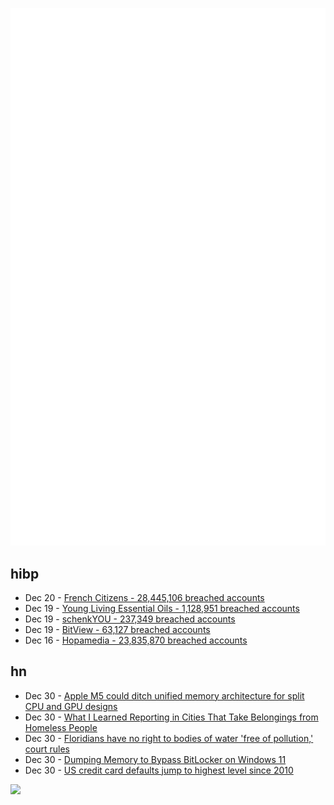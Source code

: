 ![Metrics](https://raw.githubusercontent.com/phixion/phixion/master/metrics.svg)

## hibp

<!--
for https://github.com/phixion/phixion/blob/main/.github/workflows/feeds.yml
-->
<!--START_SECTION:haveibeenpwnd-->
- Dec 20 - [French Citizens - 28,445,106 breached accounts](https://haveibeenpwned.com/PwnedWebsites#FrenchCitizens)
- Dec 19 - [Young Living Essential Oils - 1,128,951 breached accounts](https://haveibeenpwned.com/PwnedWebsites#YoungLivingEssentialOils)
- Dec 19 - [schenkYOU - 237,349 breached accounts](https://haveibeenpwned.com/PwnedWebsites#schenkYOU)
- Dec 19 - [BitView - 63,127 breached accounts](https://haveibeenpwned.com/PwnedWebsites#BitView)
- Dec 16 - [Hopamedia - 23,835,870 breached accounts](https://haveibeenpwned.com/PwnedWebsites#Hopamedia)
<!--END_SECTION:haveibeenpwnd-->

## hn

<!--
for https://github.com/phixion/phixion/blob/main/.github/workflows/feeds.yml
-->
<!--START_SECTION:hn-->
- Dec 30 - [Apple M5 could ditch unified memory architecture for split CPU and GPU designs](https://www.notebookcheck.net/Apple-M5-Pro-Max-and-Ultra-could-ditch-much-vaunted-unified-memory-architecture-for-split-CPU-and-GPU-designs-fabbed-on-TSMC-N3E.937047.0.html)
- Dec 30 - [What I Learned Reporting in Cities That Take Belongings from Homeless People](https://www.propublica.org/article/homeless-encampments-essay)
- Dec 30 - [Floridians have no right to bodies of water 'free of pollution,' court rules](https://floridaphoenix.com/2024/12/27/floridians-have-no-right-to-bodies-of-water-free-of-pollution-appeals-court-rules/)
- Dec 30 - [Dumping Memory to Bypass BitLocker on Windows 11](https://noinitrd.github.io/Memory-Dump-UEFI/)
- Dec 30 - [US credit card defaults jump to highest level since 2010](https://www.ft.com/content/c755a34d-eb97-40d1-b780-ae2e2f0e7ad9)
<!--END_SECTION:hn-->

<!--
for https://yhype.me
-->
![](https://hit.yhype.me/github/profile?user_id=13013670)
